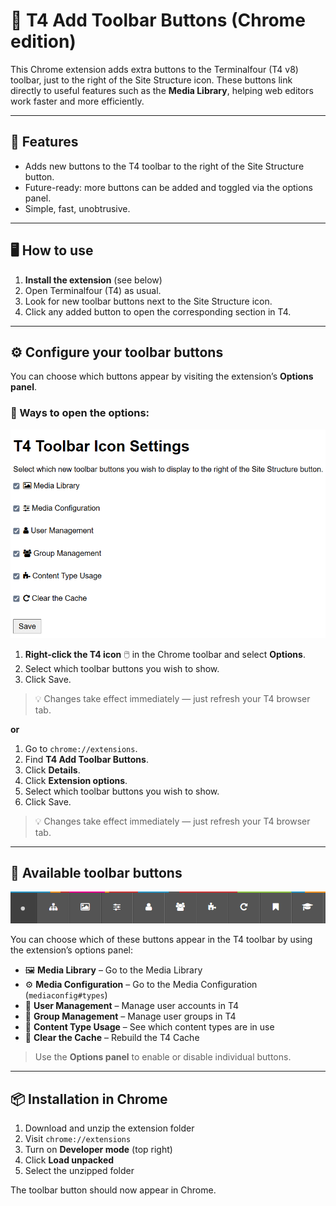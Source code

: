 # 🧩 T4 Add Toolbar Buttons (Chrome edition)

This Chrome extension adds extra buttons to the Terminalfour (T4 v8) toolbar, just to the right of the Site Structure icon. These buttons link directly to useful features such as the **Media Library**, helping web editors work faster and more efficiently.

---

## 🚀 Features

- Adds new buttons to the T4 toolbar to the right of the Site Structure button.
- Future-ready: more buttons can be added and toggled via the options panel.
- Simple, fast, unobtrusive.

---

## 🖥️ How to use

1. **Install the extension** (see below)
2. Open Terminalfour (T4) as usual.
3. Look for new toolbar buttons next to the Site Structure icon.
4. Click any added button to open the corresponding section in T4.

---

## ⚙️ Configure your toolbar buttons

You can choose which buttons appear by visiting the extension’s **Options panel**.

### 🔧 Ways to open the options:

![Options screen allowing users to select which additional toolbar buttons to show](options.png "Options screen")

1. **Right-click the T4 icon** 🖱️ in the Chrome toolbar and select **Options**.
2. Select which toolbar buttons you wish to show.
3. Click Save.

> 💡 Changes take effect immediately — just refresh your T4 browser tab.

**or**

1. Go to `chrome://extensions`.
2. Find **T4 Add Toolbar Buttons**.
3. Click **Details**.
4. Click **Extension options**.
5. Select which toolbar buttons you wish to show.
6. Click Save.

> 💡 Changes take effect immediately — just refresh your T4 browser tab.

---

## 🧪 Available toolbar buttons

![Toolbar showing new buttons](toolbar.png "Toolbar showing new buttons")

You can choose which of these buttons appear in the T4 toolbar by using the extension’s options panel:

- 🖼️ **Media Library** – Go to the Media Library
- ⚙️ **Media Configuration** – Go to the Media Configuration (`mediaconfig#types`)
- 👤 **User Management** – Manage user accounts in T4
- 👥 **Group Management** – Manage user groups in T4
- 🧩 **Content Type Usage** – See which content types are in use
- 🔁 **Clear the Cache** – Rebuild the T4 Cache

> Use the **Options panel** to enable or disable individual buttons.

---

## 📦 Installation in Chrome

1. Download and unzip the extension folder
2. Visit `chrome://extensions`
3. Turn on **Developer mode** (top right)
4. Click **Load unpacked**
5. Select the unzipped folder

The toolbar button should now appear in Chrome.